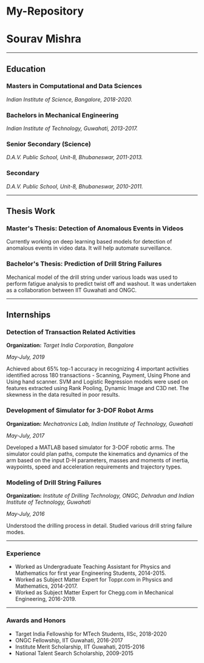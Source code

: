 # My-Repository


<h1> Sourav Mishra </h1>

-----
<h2> Education </h2>

<h3> Masters in Computational and Data Sciences </h3>

*Indian Institute of Science, Bangalore, 2018-2020.*

<h3> Bachelors in Mechanical Engineering </h3>

*Indian Institute of Technology, Guwahati, 2013-2017.*

<h3> Senior Secondary (Science) </h3>

*D.A.V. Public School, Unit-8, Bhubaneswar, 2011-2013.*

<h3> Secondary </h3>

*D.A.V. Public School, Unit-8, Bhubaneswar, 2010-2011.*

----
<h2> Thesis Work </h2>

<h3> Master's Thesis: Detection of Anomalous Events in Videos </h3>
Currently working on deep learning based models for detection of anomalous events in video data. It will help automate surveillance.

<h3> Bachelor's Thesis: Prediction of Drill String Failures </h3>
Mechanical model of the drill string under various loads was used to perform fatigue analysis to predict twist off and washout. It was undertaken as a collaboration between IIT Guwahati and ONGC.

----
<h2> Internships </h2>

<h3> Detection of Transaction Related Activities </h3>

**Organization:** *Target India Corporation, Bangalore*

*May-July, 2019*

Achieved about 65% top-1 accuracy in recognizing 4 important activities identified across 180 transactions - Scanning, Payment, Using Phone and Using hand scanner. SVM and Logistic Regression models were used on features extracted using Rank Pooling, Dynamic Image and C3D net. The skewness in the data resulted in poor results.

<h3> Development of Simulator for 3-DOF Robot Arms </h3>

**Organization:** *Mechatronics Lab, Indian Institute of Technology, Guwahati*

*May-July, 2017*

Developed a MATLAB based simulator for 3-DOF robotic arms. The simulator could plan paths, compute the kinematics and dynamics of the arm based on the input D-H parameters, masses and moments of inertia, waypoints, speed and acceleration requirements and trajectory types.

<h3> Modeling of Drill String Failures </h3>

**Organization:** *Institute of Drilling Technology, ONGC, Dehradun and Indian Institute of Technology, Guwahati*

*May-July, 2016*

Understood the drilling process in detail. Studied various drill string failure modes. 

----
<h3> Experience </h3>

* Worked as Undergraduate Teaching Assistant for Physics and Mathematics for first year Engineering Students, 2014-2015.
* Worked as Subject Matter Expert for Toppr.com in Physics and Mathematics, 2014-2017.
* Worked as Subject Matter Expert for Chegg.com in Mechanical Engineering, 2016-2019.

----
<h3> Awards and Honors </h3>

* Target India Fellowship for MTech Students, IISc, 2018-2020
* ONGC Fellowship, IIT Guwahati, 2016-2017
* Institute Merit Scholarship, IIT Guwahati, 2015-2016
* National Talent Search Scholarship, 2009-2015

